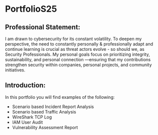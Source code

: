 # PortfolioS25
## Professional Statement:
I am drawn to cybersecurity for its constant volatility. To deepen  my perspective, the need to constantly personally & professionally adapt and continue learning is crucial as threat actors evolve - so should we, as Security Professionals. My personal goals focus on prioritizing integrity, sustainability, and personal connection —ensuring that my contributions strengthen security within companies, personal projects, and community initiatives.

## Introduction:
In this portfolio you will find examples of the following:
- Scenario based Incident Report Analysis
- Scenario based Traffic Analysis
- WireShark TCP Log
- IAM User Audit
- Vulnerability Assessment Report
